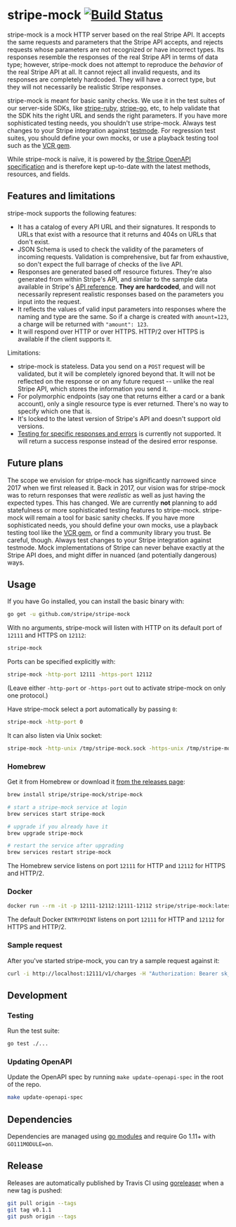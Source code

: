 # stripe-mock [![Build Status](https://travis-ci.org/stripe/stripe-mock.svg?branch=master)](https://travis-ci.org/stripe/stripe-mock)

stripe-mock is a mock HTTP server based on the real Stripe API. It accepts the
same requests and parameters that the Stripe API accepts, and rejects requests
whose parameters are not recognized or have incorrect types. Its responses
resemble the responses of the real Stripe API in terms of data type; however,
stripe-mock does not attempt to reproduce the _behavior_ of the real Stripe API
at all. It cannot reject all invalid requests, and its responses are completely
hardcoded. They will have a correct type, but they will not necessarily be
realistic Stripe responses.

stripe-mock is meant for basic sanity checks. We use it in the test suites of
our server-side SDKs, like [stripe-ruby](https://github.com/stripe/stripe-ruby),
[stripe-go](https://github.com/stripe/stripe-go), etc, to help validate that the
SDK hits the right URL and sends the right parameters. If you have more
sophisticated testing needs, you shouldn't use stripe-mock. Always test changes
to your Stripe integration against
[testmode](https://stripe.com/docs/keys#test-live-modes). For regression test
suites, you should define your own mocks, or use a playback testing tool such as
the [VCR gem](https://github.com/vcr/vcr).

While stripe-mock is naïve, it is powered by
[the Stripe OpenAPI specification][openapi] and is therefore kept up-to-date
with the latest methods, resources, and fields.

## Features and limitations

stripe-mock supports the following features:

- It has a catalog of every API URL and their signatures. It responds to URLs
  that exist with a resource that it returns and 404s on URLs that don't exist.
- JSON Schema is used to check the validity of the parameters of incoming
  requests. Validation is comprehensive, but far from exhaustive, so don't
  expect the full barrage of checks of the live API.
- Responses are generated based off resource fixtures. They're also generated
  from within Stripe's API, and similar to the sample data available in Stripe's
  [API reference][apiref]. **They are hardcoded**, and will not necessarily
  represent realistic responses based on the parameters you input into the
  request.
- It reflects the values of valid input parameters into responses where the
  naming and type are the same. So if a charge is created with `amount=123`, a
  charge will be returned with `"amount": 123`.
- It will respond over HTTP or over HTTPS. HTTP/2 over HTTPS is available if the
  client supports it.

Limitations:

- stripe-mock is stateless. Data you send on a `POST` request will be validated,
  but it will be completely ignored beyond that. It will not be reflected on the
  response or on any future request -- unlike the real Stripe API, which stores
  the information you send it.
- For polymorphic endpoints (say one that returns either a card or a bank
  account), only a single resource type is ever returned. There's no way to
  specify which one that is.
- It's locked to the latest version of Stripe's API and doesn't support old
  versions.
- [Testing for specific responses and errors](https://stripe.com/docs/testing#cards-responses)
  is currently not supported. It will return a success response instead of the
  desired error response.

## Future plans

The scope we envision for stripe-mock has significantly narrowed since 2017 when
we first released it. Back in 2017, our vision was for stripe-mock was to return
responses that were _realistic_ as well as just having the expected types. This
has changed. We are currently **not** planning to add statefulness or more
sophisticated testing features to stripe-mock. stripe-mock will remain a tool
for basic sanity checks. If you have more sophisticated needs, you should define
your own mocks, use a playback testing tool like the
[VCR gem](https://github.com/vcr/vcr), or find a community library you trust. Be
careful, though. Always test changes to your Stripe integration against
testmode. Mock implementations of Stripe can never behave exactly at the Stripe
API does, and might differ in nuanced (and potentially dangerous) ways.

## Usage

If you have Go installed, you can install the basic binary with:

```sh
go get -u github.com/stripe/stripe-mock
```

With no arguments, stripe-mock will listen with HTTP on its default port of
`12111` and HTTPS on `12112`:

```sh
stripe-mock
```

Ports can be specified explicitly with:

```sh
stripe-mock -http-port 12111 -https-port 12112
```

(Leave either `-http-port` or `-https-port` out to activate stripe-mock on only
one protocol.)

Have stripe-mock select a port automatically by passing `0`:

```sh
stripe-mock -http-port 0
```

It can also listen via Unix socket:

```sh
stripe-mock -http-unix /tmp/stripe-mock.sock -https-unix /tmp/stripe-mock-secure.sock
```

### Homebrew

Get it from Homebrew or download it [from the releases page][releases]:

```sh
brew install stripe/stripe-mock/stripe-mock

# start a stripe-mock service at login
brew services start stripe-mock

# upgrade if you already have it
brew upgrade stripe-mock

# restart the service after upgrading
brew services restart stripe-mock
```

The Homebrew service listens on port `12111` for HTTP and `12112` for HTTPS and
HTTP/2.

### Docker

```sh
docker run --rm -it -p 12111-12112:12111-12112 stripe/stripe-mock:latest
```

The default Docker `ENTRYPOINT` listens on port `12111` for HTTP and `12112` for
HTTPS and HTTP/2.

### Sample request

After you've started stripe-mock, you can try a sample request against it:

```sh
curl -i http://localhost:12111/v1/charges -H "Authorization: Bearer sk_test_123"
```

## Development

### Testing

Run the test suite:

```sh
go test ./...
```

### Updating OpenAPI

Update the OpenAPI spec by running `make update-openapi-spec` in the root of the
repo.

```sh
make update-openapi-spec
```

## Dependencies

Dependencies are managed using [go modules][gomod] and require Go 1.11+ with
`GO111MODULE=on`.

## Release

Releases are automatically published by Travis CI using [goreleaser] when a new
tag is pushed:

```sh
git pull origin --tags
git tag v0.1.1
git push origin --tags
```

[apiref]: https://stripe.com/docs/api
[go-bindata]: https://github.com/go-bindata/go-bindata
[gomod]: https://golang.org/ref/mod
[goreleaser]: https://github.com/goreleaser/goreleaser
[openapi]: https://github.com/stripe/openapi
[releases]: https://github.com/stripe/stripe-mock/releases

<!--
# vim: set tw=79:
-->
